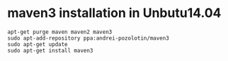 # maven3 installation in Unbutu14.04
```
apt-get purge maven maven2 maven3
sudo apt-add-repository ppa:andrei-pozolotin/maven3
sudo apt-get update
sudo apt-get install maven3
```
